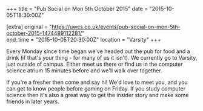 +++
title = "Pub Social on Mon 5th October 2015"
date = "2015-10-05T18:30:00Z"

[extra]
original = "https://uwcs.co.uk/events/pub-social-on-mon-5th-october-2015-1474489112281/"    
end_time = "2015-10-05T20:30:00Z"
location = "Varsity"
+++

Every Monday since time began we've headed out the pub for food and a drink (if that's your thing - for many of us it isn't). We currently go to Varsity, just outside of campus. Either meet us there or find us in the computer science atrium 15 minutes before and we'll walk over together.

If you're a fresher then come and say hi\! We'd love to meet you, and you can get to know people before gaming on Friday. If you study computer science then it's also a great way to get the insider story and make some friends in later years.

